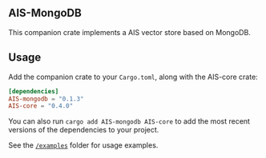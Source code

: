 ## AIS-MongoDB
This companion crate implements a AIS vector store based on MongoDB.

## Usage

Add the companion crate to your `Cargo.toml`, along with the AIS-core crate:

```toml
[dependencies]
AIS-mongodb = "0.1.3"
AIS-core = "0.4.0"
```

You can also run `cargo add AIS-mongodb AIS-core` to add the most recent versions of the dependencies to your project.

See the [`/examples`](./examples) folder for usage examples.
